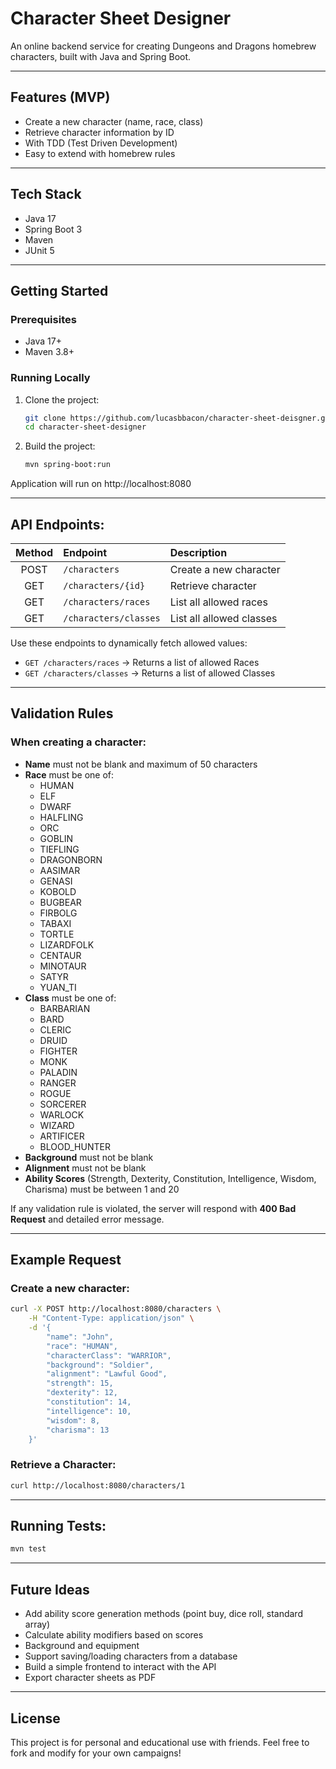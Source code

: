 # Character Sheet Designer

An online backend service for creating Dungeons and Dragons homebrew characters, built with Java and Spring Boot.

---

## Features (MVP)

- Create a new character (name, race, class)
- Retrieve character information by ID
- With TDD (Test Driven Development)
- Easy to extend with homebrew rules

---

## Tech Stack

- Java 17
- Spring Boot 3
- Maven
- JUnit 5

---

## Getting Started

### Prerequisites

- Java 17+
- Maven 3.8+

### Running Locally

1. Clone the project:
    ```bash
    git clone https://github.com/lucasbbacon/character-sheet-deisgner.git
    cd character-sheet-designer
    ```

2. Build the project:
    ```bash
    mvn spring-boot:run
    ```
Application will run on http://localhost:8080

---

## API Endpoints:
| Method | Endpoint              | Description              |
|:------:|:----------------------|:-------------------------|
|  POST  | `/characters`         | Create a new character   |
|  GET   | `/characters/{id}`    | Retrieve character       |
|  GET   | `/characters/races`   | List all allowed races   |
|  GET   | `/characters/classes` | List all allowed classes |

Use these endpoints to dynamically fetch allowed values:
- `GET /characters/races` -> Returns a list of allowed Races
- `GET /characters/classes` -> Returns a list of allowed Classes

---

## Validation Rules

### When creating a character:

- **Name** must not be blank and maximum of 50 characters
- **Race** must be one of:
  - HUMAN
  - ELF
  - DWARF
  - HALFLING
  - ORC
  - GOBLIN
  - TIEFLING
  - DRAGONBORN
  - AASIMAR
  - GENASI
  - KOBOLD
  - BUGBEAR
  - FIRBOLG
  - TABAXI
  - TORTLE
  - LIZARDFOLK
  - CENTAUR
  - MINOTAUR
  - SATYR
  - YUAN_TI
- **Class** must be one of:
  - BARBARIAN
  - BARD
  - CLERIC
  - DRUID
  - FIGHTER
  - MONK
  - PALADIN
  - RANGER
  - ROGUE
  - SORCERER
  - WARLOCK
  - WIZARD
  - ARTIFICER
  - BLOOD_HUNTER
- **Background** must not be blank
- **Alignment** must not be blank
- **Ability Scores** (Strength, Dexterity, Constitution, Intelligence, Wisdom, Charisma) must be between 1 and 20

If any validation rule is violated, the server will respond with **400 Bad Request** and detailed error message.

---

## Example Request

### Create a new character:
```bash
curl -X POST http://localhost:8080/characters \
    -H "Content-Type: application/json" \
    -d '{
        "name": "John", 
        "race": "HUMAN", 
        "characterClass": "WARRIOR",
        "background": "Soldier",
        "alignment": "Lawful Good",
        "strength": 15,
        "dexterity": 12,
        "constitution": 14,
        "intelligence": 10,
        "wisdom": 8,
        "charisma": 13
    }'
```

### Retrieve a Character:
```bash
curl http://localhost:8080/characters/1
```

---

## Running Tests:

```bash
mvn test
```

---

## Future Ideas

- Add ability score generation methods (point buy, dice roll, standard array)
- Calculate ability modifiers based on scores
- Background and equipment
- Support saving/loading characters from a database
- Build a simple frontend to interact with the API
- Export character sheets as PDF

---

## License

This project is for personal and educational use with friends.
Feel free to fork and modify for your own campaigns!
